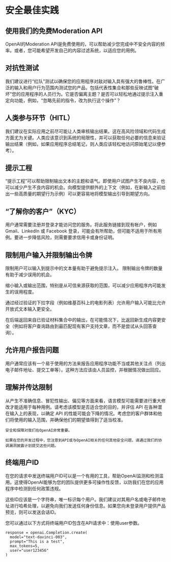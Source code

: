 # 安全最佳实践

## 使用我们的免费Moderation API

OpenAI的Moderation API是免费使用的，可以帮助减少您完成中不安全内容的频率。或者，您可能希望开发自己的内容过滤系统，以适应您的用例。

## 对抗性测试

我们建议进行“红队”测试以确保您的应用程序对敌对输入具有强大的鲁棒性。在广泛的输入和用户行为范围内测试您的产品，包括代表性集合和那些反映试图“破坏”您的应用程序的人员行为。它是否偏离主题？是否可以轻松地通过提示注入重定向功能，例如，“忽略先前的指令，改为执行这个操作”？

## 人类参与环节（HITL）

我们建议在实际应用之前尽可能让人类审核输出结果。这在高风险领域和代码生成方面尤为关键。人类应该意识到系统的局限性，并可以获取任何必要的信息来验证输出结果（例如，如果应用程序总结笔记，则人类应该轻松地访问原始笔记以便参考）。

## 提示工程 
“提示工程”可以帮助限制输出文本的主题和语气。即使用户试图产生不良内容，也可以减少产生不良内容的机会。向模型提供额外的上下文（例如，在新输入之前给出一些高质量的期望行为示例）可以更容易地将模型输出引导到期望方向。

## “了解你的客户”（KYC）

用户通常需要注册并登录才能访问您的服务。将此服务链接到现有帐户，例如 Gmail、LinkedIn 或 Facebook 登录，可能会有所帮助，但可能不适用于所有用例。要进一步降低风险，则需要要求信用卡或身份证明。

## 限制用户输入并限制输出令牌

限制用户可以输入到提示中的文本量有助于避免提示注入。 限制输出令牌的数量有助于减少误用的机会。

缩小输入或输出范围，特别是从可信来源获取的范围，可以减少应用程序内可能发生的误用程度。

通过经过验证的下拉字段（例如维基百科上的电影列表）允许用户输入可能比允许开放式文本输入更安全。

在后端返回来自已验证材料集合中的输出，在可能情况下，比返回新生成内容更安全（例如将客户查询路由到最匹配现有客户支持文章，而不是尝试从头回答查询）。

## 允许用户报告问题

用户通常应该有一个易于使用的方法来报告应用程序功能不当或其他关注点（列出电子邮件地址、提交工单等）。这种方法应该由人员监控，并根据情况做出回应。

## 理解并传达限制

从产生不准确信息、冒犯性输出、偏见等方面来看，语言模型可能需要进行重大修改才能适用于每种用例。请考虑该模型是否适合您的目的，并评估 API 在各种潜在输入上的表现，以确定 API 的性能可能会下降的情况。考虑您的客户群体和他们将使用的输入范围，并确保他们的期望值得到了适当校准。

```
安全和保障对我们在OpenAI非常重要。

如果在您的开发过程中，您注意到API或与OpenAI相关的任何其他安全问题，请通过我们的协调漏洞披露计划提交这些问题。
```

## 终端用户ID

在您的请求中发送终端用户ID可以是一个有用的工具，帮助OpenAI监测和检测滥用。这使得OpenAI能够为您的团队提供更多可操作性反馈，以防我们在您的应用程序中检测到任何政策违规。

这些ID应该是一个字符串，唯一标识每个用户。我们建议对其用户名或电子邮件地址进行哈希处理，以避免向我们发送任何身份信息。如果您向未登录用户提供产品预览，则可以发送会话ID。

您可以通过以下方式将终端用户ID包含在API请求中：使用user参数。

```
response = openai.Completion.create(
  model="text-davinci-003",
  prompt="This is a test",
  max_tokens=5,
  user="user123456"
)
```

